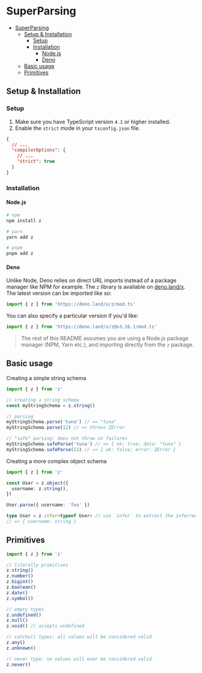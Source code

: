 # SuperParsing

- [SuperParsing](#superparsing)
  - [Setup \& Installation](#setup--installation)
    - [Setup](#setup)
    - [Installation](#installation)
      - [Node.js](#nodejs)
      - [Deno](#deno)
  - [Basic usage](#basic-usage)
  - [Primitives](#primitives)

## Setup & Installation

### Setup

1. Make sure you have TypeScript version `4.1` or higher installed.
2. Enable the `strict` mode in your `tsconfig.json` file.

```json
{
  // ...
  "compilerOptions": {
    // ...
    "strict": true
  }
}
```

### Installation

#### Node.js

```sh
# npm
npm install z

# yarn
yarn add z

# pnpm
pnpm add z
```

#### Deno

Unlike Node, Deno relies on direct URL imports instead of a package manager like NPM for example. The `z` library is available on [deno.land/x](https://deno.land/x). The latest version can be imported like so:

```ts
import { z } from 'https://deno.land/x/z/mod.ts'
```

You can also specify a particular version if you'd like:

```ts
import { z } from 'https://deno.land/x/z@v3.16.1/mod.ts'
```

> The rest of this README assumes you are using a Node.js package manager (NPM, Yarn etc.), and importing directly from the `z` package.

## Basic usage

Creating a simple string schema

```ts twoslashes
import { z } from 'z'

// creating a string schema
const myStringSchema = z.string()

// parsing
myStringSchema.parse('tuna') // => "tuna"
myStringSchema.parse(12) // => throws ZError

// "safe" parsing: does not throw on failures
myStringSchema.safeParse('tuna') // => { ok: true; data: "tuna" }
myStringSchema.safeParse(12) // => { ok: false; error: ZError }
```

Creating a more complex object schema

```ts
import { z } from 'z'

const User = z.object({
  username: z.string(),
})

User.parse({ username: 'foo' })

type User = z.infer<typeof User> // use `infer` to extract the inferred type
// => { username: string }
```

## Primitives

```ts
import { z } from 'z'

// literally primitives
z.string()
z.number()
z.bigint()
z.boolean()
z.date()
z.symbol()

// empty types
z.undefined()
z.null()
z.void() // accepts undefined

// catchall types: all values will be considered valid
z.any()
z.unknown()

// never type: no values will ever be considered valid
z.never()
```
